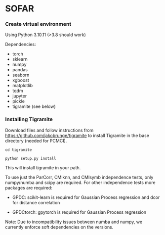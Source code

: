 # SOFAR

### Create virtual environment

Using Python 3.10.11 (>3.8 should work)

Dependencies:
* torch
* sklearn
* numpy
* pandas
* seaborn
* xgboost
* matplotlib
* tqdm
* jupyter
* pickle
* tigramite (see below)

### Installing Tigramite

Download files and follow instructions from https://github.com/jakobrunge/tigramite to install Tigramite in the base directory (needed for PCMCI).

`cd tigramite`

`python setup.py install`

This will install tigramite in your path.

To use just the ParCorr, CMIknn, and CMIsymb independence tests, only numpy/numba and scipy are required. For other independence tests more packages are required:

- GPDC: scikit-learn is required for Gaussian Process regression and dcor for distance correlation

- GPDCtorch: gpytorch is required for Gaussian Process regression

Note: Due to incompatibility issues between numba and numpy, we currently enforce soft dependencies on the versions.
